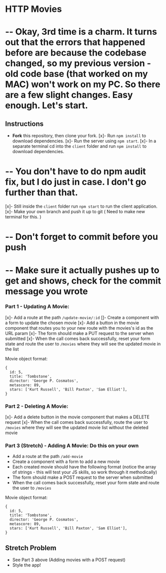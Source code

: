 # HTTP Movies
# -- Okay, 3rd time is a charm. It turns out that the errors that happened before are because the codebase changed, so my previous version - old code base (that worked on my MAC) won't work on my PC. So there are a few slight changes. Easy enough. Let's start.

## Instructions

- **Fork** this repository, then clone your fork.
[x]- Run `npm install` to download dependencies.
[x]- Run the server using `npm start`.
[x]- In a separate terminal cd into the `client` folder and run `npm install` to download dependencies.
# -- You don't have to do npm audit fix, but I do just in case. I don't go further than that.
[x]- Still inside the `client` folder run `npm start` to run the client application.
[x]- Make your own branch and push it up to git ( Need to make new terminal for this. )
# -- Don't forget to commit before you push
# -- Make sure it actually pushes up to get and shows, check for the commit message you wrote 

### Part 1 - Updating A Movie:

[x]- Add a route at the path `/update-movie/:id`
[]- Create a component with a form to update the chosen movie
[x]- Add a button in the movie component that routes you to your new route with the movies's id as the URL param
[x]- The form should make a PUT request to the server when submitted
[x]- When the call comes back successfully, reset your form state and route the user to `/movies` where they will see the updated movie in the list

Movie object format:

```
{
  id: 5,
  title: 'Tombstone',
  director: 'George P. Cosmatos',
  metascore: 89,
  stars: ['Kurt Russell', 'Bill Paxton', 'Sam Elliot'],
}
```

### Part 2 - Deleting A Movie:

[x]- Add a delete button in the movie component that makes a DELETE request
[x]- When the call comes back successfully, route the user to `/movies` where they will see the updated movie list without the deleted movie

### Part 3 (Stretch) - Adding A Movie: Do this on your own

- Add a route at the path `/add-movie`
- Create a component with a form to add a new movie
- Each created movie should have the following format (notice the array of strings - this will test your JS skills, so work through it methodically)
- The form should make a POST request to the server when submitted
- When the call comes back successfully, reset your form state and route the user to `/movies`

Movie object format:

```
{
  id: 5,
  title: 'Tombstone',
  director: 'George P. Cosmatos',
  metascore: 89,
  stars: ['Kurt Russell', 'Bill Paxton', 'Sam Elliot'],
}
```

## Stretch Problem

- See Part 3 above (Adding movies with a POST request)
- Style the app!
